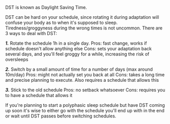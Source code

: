 DST is known as Daylight Saving Time.

DST can be hard on your schedule, since rotating it during adaptation will confuse your body as to when it's supposed to sleep. Tiredness/groggyness during the wrong times is not uncommon. There are 3 ways to deal with DST:

***1.*** 
Rotate the schedule 1h in a single day.
Pros: fast change, works if schedule doesn't allow anything else
Cons: sets your adaptation back several days, and you'll feel groggy for a while, increasing the risk of oversleeps

***2.*** 
Switch by a small amount of time for a number of days (max around 10m/day)
Pros: might not actually set you back at all
Cons: takes a long time and precise planning to execute. Also requires a schedule that allows this

***3.*** 
Stick to the old schedule
Pros: no setback whatsoever
Cons: requires you to have a schedule that allows it

If you're planning to start a polyphasic sleep schedule but have DST coming up soon it's wise to either go with the schedule you'll end up with in the end or wait until DST passes before switching schedules.
